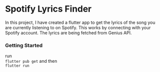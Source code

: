 # Spotify Lyrics Finder

In this project, I have created a flutter app to get the lyrics of the song you are currently listening to on Spotify. This works by connecting with your Spotify account. The lyrics are being fetched from Genius API.

### Getting Started
run <br/>
`flutter pub get` and then <br/>
`flutter run`
